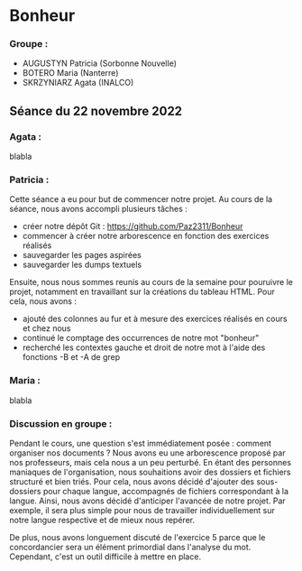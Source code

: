 # Bonheur

### Groupe :

- AUGUSTYN Patricia (Sorbonne Nouvelle)
- BOTERO Maria (Nanterre)
- SKRZYNIARZ Agata (INALCO)

## Séance du 22 novembre 2022

### Agata :
blabla

### Patricia :
Cette séance a eu pour but de commencer notre projet. Au cours de la séance, nous avons accompli plusieurs tâches :
- créer notre dépôt Git : https://github.com/Paz2311/Bonheur
- commencer à créer notre arborescence en fonction des exercices réalisés
- sauvegarder les pages aspirées
- sauvegarder les dumps textuels

Ensuite, nous nous sommes reunis au cours de la semaine pour pouruivre le projet, notamment en travaillant sur la créations du tableau HTML. Pour cela, nous avons :
- ajouté des colonnes au fur et à mesure des exercices réalisés en cours et chez nous
- continué le comptage des occurrences de notre mot "bonheur"
- recherché les contextes gauche et droit de notre mot à l'aide des fonctions -B et -A de grep

### Maria :
blabla

### Discussion en groupe :

Pendant le cours, une question s'est immédiatement posée : comment organiser nos documents ? Nous avons eu une arborescence proposé par nos professeurs, mais cela nous a un peu perturbé. En étant des personnes maniaques de l'organisation, nous souhaitions avoir des dossiers et fichiers structuré et bien triés.
Pour cela, nous avons décidé d'ajouter des sous-dossiers pour chaque langue, accompagnés de fichiers correspondant à la langue. Ainsi, nous avons décidé d'anticiper l'avancée de notre projet. Par exemple, il sera plus simple pour nous de travailler individuellement sur notre langue respective et de mieux nous repérer.

De plus, nous avons longuement discuté de l'exercice 5 parce que le concordancier sera un élément primordial dans l'analyse du mot. Cependant, c'est un outil difficile à mettre en place.
